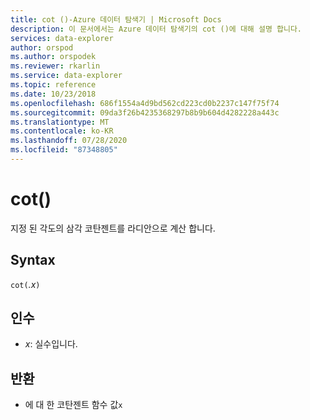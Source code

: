 ```yaml
---
title: cot ()-Azure 데이터 탐색기 | Microsoft Docs
description: 이 문서에서는 Azure 데이터 탐색기의 cot ()에 대해 설명 합니다.
services: data-explorer
author: orspod
ms.author: orspodek
ms.reviewer: rkarlin
ms.service: data-explorer
ms.topic: reference
ms.date: 10/23/2018
ms.openlocfilehash: 686f1554a4d9bd562cd223cd0b2237c147f75f74
ms.sourcegitcommit: 09da3f26b4235368297b8b9b604d4282228a443c
ms.translationtype: MT
ms.contentlocale: ko-KR
ms.lasthandoff: 07/28/2020
ms.locfileid: "87348805"
---
```

# <a name="cot"></a>cot()

지정 된 각도의 삼각 코탄젠트를 라디안으로 계산 합니다.

## <a name="syntax"></a>Syntax

`cot(`*.x*`)`

## <a name="arguments"></a>인수

* *x*: 실수입니다.

## <a name="returns"></a>반환

* 에 대 한 코탄젠트 함수 값`x`